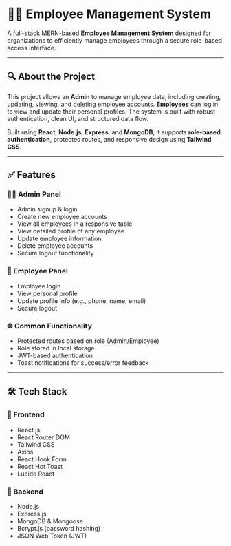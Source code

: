# 🧑‍💼 Employee Management System

A full-stack MERN-based **Employee Management System** designed for organizations to efficiently manage employees through a secure role-based access interface.

---

## 🔍 About the Project

This project allows an **Admin** to manage employee data, including creating, updating, viewing, and deleting employee accounts. **Employees** can log in to view and update their personal profiles. The system is built with robust authentication, clean UI, and structured data flow.

Built using **React**, **Node.js**, **Express**, and **MongoDB**, it supports **role-based authentication**, protected routes, and responsive design using **Tailwind CSS**.

---

## ✅ Features

### 👨‍💼 Admin Panel
- Admin signup & login
- Create new employee accounts
- View all employees in a responsive table
- View detailed profile of any employee
- Update employee information
- Delete employee accounts
- Secure logout functionality

### 👷 Employee Panel
- Employee login
- View personal profile
- Update profile info (e.g., phone, name, email)
- Secure logout

### 🌐 Common Functionality
- Protected routes based on role (Admin/Employee)
- Role stored in local storage
- JWT-based authentication
- Toast notifications for success/error feedback

---

## 🛠️ Tech Stack

### 🔹 Frontend
- React.js
- React Router DOM
- Tailwind CSS
- Axios
- React Hook Form
- React Hot Toast
- Lucide React

### 🔹 Backend
- Node.js
- Express.js
- MongoDB & Mongoose
- Bcrypt.js (password hashing)
- JSON Web Token (JWT)

